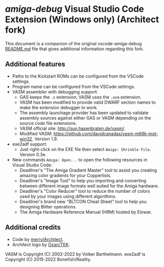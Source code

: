 # _amiga-debug_ Visual Studio Code Extension (Windows only) (Architect fork)

This document is a companion of the original vscode-amiga-debug [README.md](README.md) file that gives additional information regarding this fork.


## Additional features

* Paths to the Kickstart ROMs can be configured from the VSCode settings.
* Program name can be configured from the VSCode settings.
* VASM assembler with debugging support:
    * GAS keeps the `.s` extension; VASM uses the `.asm` extension.
    * VASM has been modified to provide valid DWARF section names to make the extension debugger to work.
    * The assembly launchage provider has been updated to validate assembly sources against either GAS or VASM depending on the source code file extensions.
    * VASM official site: http://sun.hasenbraten.de/vasm/.
    * Modified VASM: https://github.com/davidcanadas/vasm-m68k-mot-win32. Version 1.9.
* exe2adf support:
    * Just right-click on the EXE file then select `Amiga: Shrinkle File`. Version 0.3e.
* New commands `Amiga: Open...` to open the following resources in Visual Studio Code:
    * Deadliner's "The Amiga Gradient Master" tool to assist you creating amazing color gradients for your Copperlists.
    * Deadliner's "Image Tool" to help you importing and converting between different image formats well suited for the Amiga hardware.
    * Deadliner's "Color Reducer" tool to reduce the number of colors used by your images using different algorithms.
    * Deadliner's brand new "BLTCON Cheat Sheet" tool to help you designing Blitter operations.
    * The Amiga Hardware Reference Manual (HRM) hosted by Elowar.

## Additional credits

- Code by [merry/Architect](https://github.com/davidcanadas).
- Architect logo by [Ozan/TEK](https://www.pouet.net/user.php?who=99100).

VASM is Copyright (C) 2002-2022 by Volker Barthelmann.
exe2adf is Copyright (C) 2015-2022 Bonefish/Reality.
